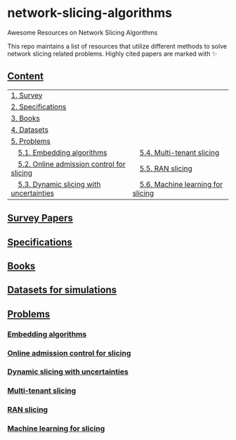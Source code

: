 # network-slicing-algorithms
Awesome Resources on Network Slicing Algorithms

This repo maintains a list of resources that utilize different methods to solve network slicing related problems. Highly cited papers are marked with ✨

## [Content](#content)

<table>
<tr><td colspan="2"><a href="#survey-papers">1. Survey</a></td></tr> 
<tr><td colspan="2"><a href="#specifications">2. Specifications</a></td></tr> 
<tr><td colspan="2"><a href="#books">3. Books</a></td></tr> 
<tr><td colspan="2"><a href="#datasets">4. Datasets</a></td></tr> 
<tr><td colspan="2"><a href="#problems">5. Problems</a></td></tr> 

<tr>
	<td>&emsp;<a href=#embedding-algorithms>5.1. Embedding algorithms</a></td>
	<td>&emsp;<a href=#multi-tenant-slicing>5.4. Multi-tenant slicing</a></td>
</tr>

<tr>
	<td>&emsp;<a href=#online-admission-control-for-slicing>5.2. Online admission control for slicing</a></td>
	<td>&emsp;<a href=#ran-slicing>5.5. RAN slicing</a></td>
</tr>

<tr>
	<td>&emsp;<a href=#dynamic-slicing-with-uncertainties>5.3. Dynamic slicing with uncertainties</a></td>
  <td>&emsp;<a href=#machine-learning-for-slicing>5.6. Machine learning for slicing</a></td>
</tr>
</table>


## [Survey Papers](#content)

## [Specifications](#content)

## [Books](#content)

## [Datasets for simulations](#content)

## [Problems](#content)


### [Embedding algorithms](#content)

### [Online admission control for slicing](#content)

### [Dynamic slicing with uncertainties](#content)

### [Multi-tenant slicing](#content)

### [RAN slicing](#content)

### [Machine learning for slicing](#content)
